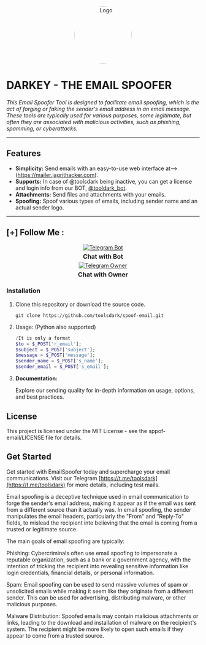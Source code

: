 <p align="center">
  <img src="https://www.sangfor.com/sites/default/files/2022-08/spoofing_attack.jpg" alt="Logo" width="150" style="border-radius: 70%;">
</p>


  # DARKEY - THE EMAIL SPOOFER

 *This Email Spoofer Tool is designed to facilitate email spoofing, which is the act of forging or faking the sender's email address in an email message. These tools are typically used for various purposes, some legitimate, but often they are associated with malicious activities, such as phishing, spamming, or cyberattacks.*
  <br>
  <hr>
  

  ## Features

  - **Simplicity:** Send emails with an easy-to-use web interface at-->(https://mailer.jagrithacker.com).
  - **Supports:** In case of @toolsdark being inactive, you can get a license and login info from our BOT, [@tooldark_bot](https://t.me/tooldark_bot).
  - **Attachments:** Send files and attachments with your emails.
  - **Spoofing:** Spoof various types of emails, including sender name and an actual sender logo.


<hr>


  ## [+] Follow Me :

<div style="text-align: center;">
  <div>
    <a href="https://t.me/tooldark_bot">
      <img src="https://img.shields.io/badge/Chat with Bot-🤖-blue?style=for-the-badge&logo=telegram" alt="Telegram Bot">
    </a>
    <p style="font-weight: bold; font-size: 16px; margin: 5px 0;">Chat with Bot</p>
  </div>
  <div>
    <a href="https://t.me/toolsdark">
      <img src="https://img.shields.io/badge/Chat with Owner-👤-blue?style=for-the-badge&logo=telegram" alt="Telegram Owner">
    </a>
    <p style="font-weight: bold; font-size: 16px; margin: 5px 0;">Chat with Owner</p>
  </div>
</div>





  ### Installation

  1. Clone this repository or download the source code.

     ```shell
     git clone https://github.com/toolsdark/spoof-email.git
     ```

  2. Usage: (Python also supported)

     ```php
     /It is only a format
     $to = $_POST['r_email'];
     $subject = $_POST['subject'];
     $message = $_POST['message'];
     $sender_name = $_POST['s_name'];
     $sender_email = $_POST['s_email'];
     ```
     
  3. **Documentation:**

     Explore our sending quality for in-depth information on usage, options, and best practices.

  ## License
  
  This project is licensed under the MIT License - see the sppof-email/LICENSE file for details.

    
  ## Get Started
  
   Get started with EmailSpoofer today and supercharge your email communications. Visit our Telegram [https://t.me/toolsdark](https://t.me/toolsdark) for more details, including test mails.

   
</div>


<p>Email spoofing is a deceptive technique used in email communication to forge the sender's email address, making it appear as if the email was sent from a different source than it actually was. In email spoofing, the sender manipulates the email        headers, particularly the "From" and "Reply-To" fields, to mislead the recipient into believing that the email is coming from a trusted or legitimate source.

  The main goals of email spoofing are typically:

  Phishing: Cybercriminals often use email spoofing to impersonate a reputable organization, such as a bank or a government agency, with the intention of tricking the recipient into revealing sensitive information like login credentials, financial         details, or personal information.

  Spam: Email spoofing can be used to send massive volumes of spam or unsolicited emails while making it seem like they originate from a different sender. This can be used for advertising, distributing malware, or other malicious purposes.

  Malware Distribution: Spoofed emails may contain malicious attachments or links, leading to the download and installation of malware on the recipient's system. The recipient might be more likely to open such emails if they appear to come from a       trusted source. </p>
    






